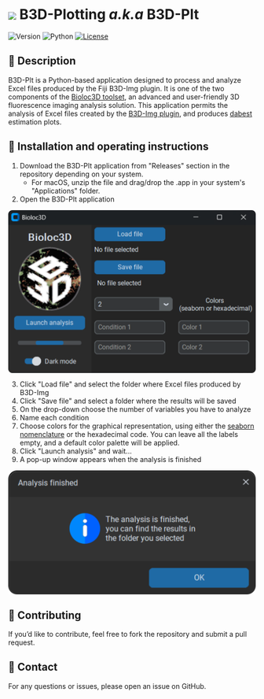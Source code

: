 <h1><img align="center" height="80" src="https://github.com/Bioloc3D/B3D-Plt/blob/main/ressource/logo.ico"> B3D-Plotting <em>a.k.a</em> B3D-Plt</h1>


![Version](https://img.shields.io/badge/B3D--Plt-v1.0.0-orange) ![Python](https://img.shields.io/badge/Python-3.10-blue?logo=python&logoColor=white) [![License](https://img.shields.io/badge/license-GPLv3-blue)](https://spdx.org/licenses/GPL-3.0-or-later.html)

## 📝 Description  
B3D-Plt is a Python-based application designed to process and analyze Excel files produced by the Fiji B3D-Img plugin. It is one of the two components of the [Bioloc3D toolset](https://github.com/orgs/Bioloc3D/repositories), an advanced and user-friendly 3D fluorescence imaging analysis solution. This application permits the analysis of Excel files created by the [B3D-Img plugin](https://github.com/Bioloc3D/B3D-Img), and produces [dabest](https://github.com/ACCLAB/DABEST-python) estimation plots.

## 📌 Installation and operating instructions  

1. Download the B3D-Plt application from "Releases" section in the repository depending on your system.
   - For macOS, unzip the file and drag/drop the .app in your system's "Applications" folder.
3. Open the B3D-Plt application

<img align="center" src="https://github.com/Bioloc3D/B3D-Plt/blob/main/ressource/B3D-Plt.png">

3. Click "Load file" and select the folder where Excel files produced by B3D-Img
4. Click "Save file" and select a folder where the results will be saved
5. On the drop-down choose the number of variables you have to analyze
6. Name each condition
7. Choose colors for the graphical representation, using either the [seaborn nomenclature](https://medium.com/swlh/how-to-create-a-seaborn-palette-that-highlights-maximum-value-f614aecd706b) or the hexadecimal code. You can leave all the labels empty, and a default color palette will be applied.
8. Click "Launch analysis" and wait...
9. A pop-up window appears when the analysis is finished

<img align="center" src="https://github.com/Bioloc3D/B3D-Plt/blob/main/ressource/popup.png">

## 🚀 Contributing
If you’d like to contribute, feel free to fork the repository and submit a pull request.

## 📧 Contact
For any questions or issues, please open an issue on GitHub.
